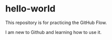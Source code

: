 # hello-world
This repository is for practicing the GitHub Flow.

I am new to Github and learning how to use it.
